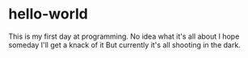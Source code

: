 # hello-world
This is my first day at programming. No idea what it's all about
I hope someday I'll get a knack of it
But currently it's all shooting in the dark.
